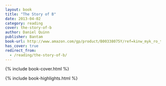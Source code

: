 ```yaml
---
layout: book
title: "The Story of B"
date: 2013-04-02
category: reading
cover: the-story-of-b
author: Daniel Quinn
publisher: Bantam
book-url: http://www.amazon.com/gp/product/B00338075Y/ref=kinw_myk_ro_title
has_cover: true
redirect_from:
  - /reading/the-story-of-b/
---
```

{% include book-cover.html %}

{% include book-highlights.html %}
